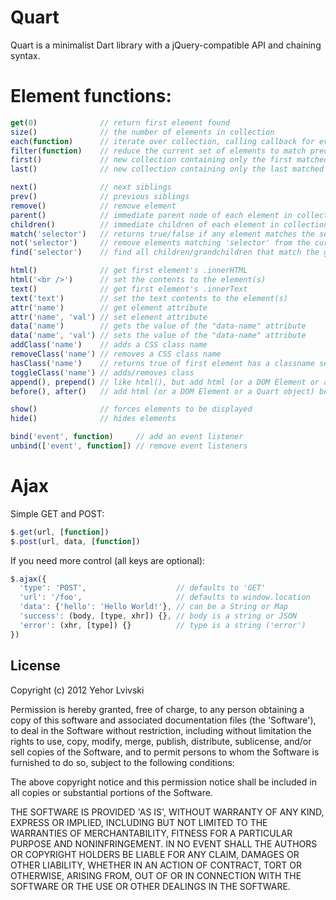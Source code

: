 # Quart

Quart is a minimalist Dart library with a jQuery-compatible API and chaining syntax.

# Element functions:

``` js
get(0)              // return first element found
size()              // the number of elements in collection
each(function)      // iterate over collection, calling callback for every element
filter(function)    // reduce the current set of elements to match predicate
first()             // new collection containing only the first matched element
last()              // new collection containing only the last matched element

next()              // next siblings
prev()              // previous siblings
remove()            // remove element
parent()            // immediate parent node of each element in collection
children()          // immediate children of each element in collection
match('selector')   // returns true/false if any element matches the selector
not('selector')     // remove elements matching 'selector' from the current collection
find('selector')    // find all children/grandchildren that match the given selector

html()              // get first element's .innerHTML
html('<br />')      // set the contents to the element(s)
text()              // get first element's .innerText
text('text')        // set the text contents to the element(s)
attr('name')        // get element attribute
attr('name', 'val') // set element attribute
data('name')        // gets the value of the "data-name" attribute
data('name', 'val') // sets the value of the "data-name" attribute
addClass('name')    // adds a CSS class name
removeClass('name') // removes a CSS class name
hasClass('name')    // returns true of first element has a classname set
toggleClass('name') // adds/removes class
append(), prepend() // like html(), but add html (or a DOM Element or a Quart object) to element contents
before(), after()   // add html (or a DOM Element or a Quart object) before/after the element

show()              // forces elements to be displayed
hide()              // hides elements

bind('event', function)     // add an event listener
unbind(['event', function]) // remove event listeners
```

# Ajax

Simple GET and POST:

``` js
$.get(url, [function])
$.post(url, data, [function])
```

If you need more control (all keys are optional):

``` js
$.ajax({
  'type': 'POST',                    // defaults to 'GET'
  'url': '/foo',                     // defaults to window.location
  'data': {'hello': 'Hello World!'}, // can be a String or Map
  'success': (body, [type, xhr]) {}, // body is a string or JSON
  'error': (xhr, [type]) {}          // type is a string ('error')
})
```

## License

Copyright (c) 2012 Yehor Lvivski

Permission is hereby granted, free of charge, to any person obtaining
a copy of this software and associated documentation files (the
'Software'), to deal in the Software without restriction, including
without limitation the rights to use, copy, modify, merge, publish,
distribute, sublicense, and/or sell copies of the Software, and to
permit persons to whom the Software is furnished to do so, subject to
the following conditions:

The above copyright notice and this permission notice shall be
included in all copies or substantial portions of the Software.

THE SOFTWARE IS PROVIDED 'AS IS', WITHOUT WARRANTY OF ANY KIND,
EXPRESS OR IMPLIED, INCLUDING BUT NOT LIMITED TO THE WARRANTIES OF
MERCHANTABILITY, FITNESS FOR A PARTICULAR PURPOSE AND NONINFRINGEMENT.
IN NO EVENT SHALL THE AUTHORS OR COPYRIGHT HOLDERS BE LIABLE FOR ANY
CLAIM, DAMAGES OR OTHER LIABILITY, WHETHER IN AN ACTION OF CONTRACT,
TORT OR OTHERWISE, ARISING FROM, OUT OF OR IN CONNECTION WITH THE
SOFTWARE OR THE USE OR OTHER DEALINGS IN THE SOFTWARE.
